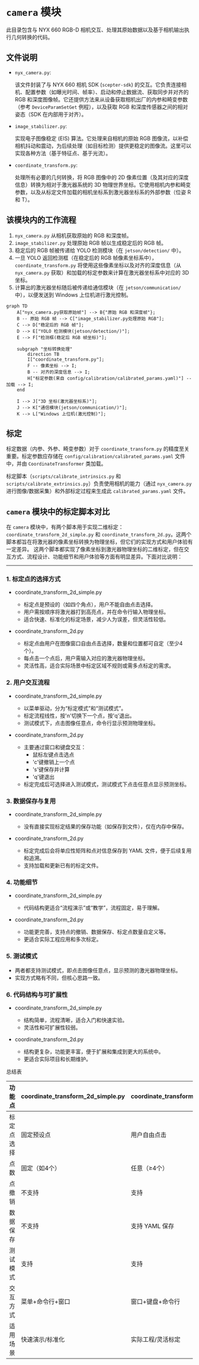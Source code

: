 # `camera` 模块

此目录包含与 NYX 660 RGB-D 相机交互、处理其原始数据以及基于相机输出执行几何转换的代码。

## 文件说明

* `nyx_camera.py`:
  
    该文件封装了与 NYX 660 相机 SDK (`scepter-sdk`) 的交互。它负责连接相机、配置参数（如曝光时间、帧率）、启动和停止数据流、获取同步并对齐的 RGB 和深度图像帧。它还提供方法来从设备获取相机出厂的内参和畸变参数（参考 `DeviceParamSetGet` 例程），以及获取 RGB 和深度传感器之间的相对姿态（SDK 在内部用于对齐）。

* `image_stabilizer.py`:
  
    实现电子图像稳定 (EIS) 算法。它处理来自相机的原始 RGB 图像流，以补偿相机抖动和震动，为后续处理（如目标检测）提供更稳定的图像流。这里可以实现各种方法（基于特征点、基于光流）。

* `coordinate_transform.py`:
  
    处理所有必要的几何转换，将 RGB 图像中的 2D 像素位置（及其对应的深度信息）转换为相对于激光器系统的 3D 物理世界坐标。它使用相机内参和畸变参数，以及从标定文件加载的相机坐标系到激光器坐标系的外部参数（位姿 R 和 T）。

## 该模块内的工作流程

1. `nyx_camera.py` 从相机获取原始的 RGB 和深度帧。
2. `image_stabilizer.py` 处理原始 RGB 帧以生成稳定后的 RGB 帧。
3. 稳定后的 RGB 帧被传递给 YOLO 检测模块（在 `jetson/detection/` 中）。
4. 一旦 YOLO 返回检测框（在稳定后的 RGB 帧像素坐标系中），`coordinate_transform.py` 将使用这些像素坐标以及对齐的深度信息（从 `nyx_camera.py` 获取）和加载的标定参数来计算在激光器坐标系中对应的 3D 坐标。
5. 计算出的激光器坐标随后被传递给通信模块（在 `jetson/communication/` 中），以便发送到 Windows 上位机进行激光控制。

```mermaid
graph TD
    A["nyx_camera.py获取原始帧"] --> B{"原始 RGB 和深度帧"};
    B -- 原始 RGB 帧 --> C["image_stabilizer.py处理原始 RGB"];
    C --> D["稳定后的 RGB 帧"];
    D --> E["YOLO 检测模块(jetson/detection/)"];
    E --> F["检测框(稳定后 RGB 帧坐标)"];
    
    subgraph "坐标转换处理"
        direction TB
        I["coordinate_transform.py"];
        F -- 像素坐标 --> I;
        B -- 对齐的深度信息 --> I;
        H["标定参数(来自 config/calibration/calibrated_params.yaml)"] -- 加载 --> I;
    end
    
    I --> J["3D 坐标(激光器坐标系)"];
    J --> K["通信模块(jetson/communication/)"];
    K --> L["Windows 上位机(激光控制)"];
```

## 标定

标定数据（内参、外参、畸变参数）对于 `coordinate_transform.py` 的精度至关重要。标定参数应存储在 `config/calibration/calibrated_params.yaml` 文件中，并由 `CoordinateTransformer` 类加载。

标定脚本（`scripts/calibrate_intrinsics.py` 和 `scripts/calibrate_extrinsics.py`）负责使用相机的能力（通过 `nyx_camera.py` 进行图像/数据采集）和外部标定过程来生成此 `calibrated_params.yaml` 文件。

## `camera` 模块中的标定脚本对比

在 `camera` 模块中，有两个脚本用于实现二维标定：`coordinate_transform_2d_simple.py` 和 `coordinate_transform_2d.py`。这两个脚本都旨在将激光器的像素坐标转换为物理坐标，但它们的实现方式和用户体验有一定差异。
这两个脚本都实现了像素坐标到激光器物理坐标的二维标定，但在交互方式、流程设计、功能细节和用户体验等方面有明显差异。下面对比说明：

---

### 1. 标定点的选择方式

* coordinate_transform_2d_simple.py
  * 标定点是预设的（如四个角点），用户不能自由点击选择。
  * 用户需按顺序将激光器打到高亮点，并在命令行输入物理坐标。
  * 适合快速、标准化的标定场景，减少人为误差，但灵活性较低。

* coordinate_transform_2d.py
  * 标定点由用户在图像窗口自由点击选择，数量和位置都可自定（至少4个）。
  * 每点击一个点后，用户需输入对应的激光器物理坐标。
  * 灵活性高，适合实际场景中标定区域不规则或需多点标定的需求。

### 2. 用户交互流程

* coordinate_transform_2d_simple.py
  * 以菜单驱动，分为“标定模式”和“测试模式”。
  * 标定流程线性，按'n'切换下一个点，按'q'退出。
  * 测试模式下，点击图像任意点，命令行显示预测物理坐标。

* coordinate_transform_2d.py
  * 主要通过窗口和键盘交互：
    * 鼠标左键点击选点
    * 'c'键撤销上一个点
    * 's'键保存并计算
    * 'q'键退出
  * 标定完成后可选择进入测试模式，测试模式下点击任意点显示预测坐标。

### 3. 数据保存与复用

* coordinate_transform_2d_simple.py
  * 没有直接实现标定结果的保存功能（如保存到文件），仅在内存中保存。

* coordinate_transform_2d.py
  * 标定完成后会将单应性矩阵和点对信息保存到 YAML 文件，便于后续复用和追溯。
  * 支持加载和更新已有的标定文件。

### 4. 功能细节

* coordinate_transform_2d_simple.py
  * 代码结构更适合“流程演示”或“教学”，流程固定，易于理解。

* coordinate_transform_2d.py
  * 功能更完善，支持点的撤销、数据保存、标定点数量自定义等。
  * 更适合实际工程应用和多次标定。

### 5. 测试模式

* 两者都支持测试模式，即点击图像任意点，显示预测的激光器物理坐标。
* 实现方式略有不同，但核心思路一致。

### 6. 代码结构与可扩展性

* coordinate_transform_2d_simple.py
  * 结构简单，流程清晰，适合入门和快速实验。
  * 灵活性和可扩展性较弱。

* coordinate_transform_2d.py
  * 结构更复杂，功能更丰富，便于扩展和集成到更大的系统中。
  * 更适合实际项目和长期维护。

总结表

| 功能点 | coordinate_transform_2d_simple.py | coordinate_transform_2d.py |
|--------|----------------------------------|---------------------------|
| 标定点选择 | 固定预设点 | 用户自由点击 |
| 点数 | 固定（如4个） | 任意（≥4个） |
| 点撤销 | 不支持 | 支持 |
| 数据保存 | 不支持 | 支持 YAML 保存 |
| 测试模式 | 支持 | 支持 |
| 交互方式 | 菜单+命令行+窗口 | 窗口+键盘+命令行 |
| 适用场景 | 快速演示/标准化 | 实际工程/灵活标定 |
